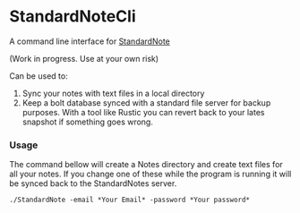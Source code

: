 # StandardNoteCli
A command line interface for [StandardNote](https://standardnotes.org/)

(Work in progress. Use at your own risk)

Can be used to:
1. Sync your notes with text files in a local directory
2. Keep a bolt database synced with a standard file server for backup purposes. With a tool like Rustic you can revert back to your lates snapshot if something goes wrong.

### Usage
The command bellow will create a Notes directory and create text files for all your notes. If you change one of these while the program is running it will be synced back to the StandardNotes server.

```
./StandardNote -email *Your Email* -password *Your password*
```
